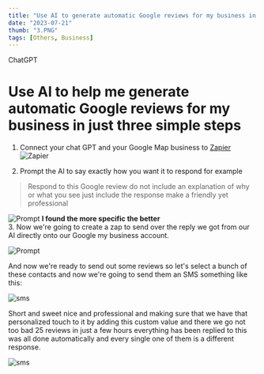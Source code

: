 ```yaml
---
title: "Use AI to generate automatic Google reviews for my business in just three simple steps"
date: "2023-07-21"
thumb: "3.PNG"
tags: [Others, Business]
---
```


ChatGPT
# Use AI to help me generate automatic Google reviews for my business in just three simple steps 

1. Connect your chat GPT and your Google Map business to [Zapier](https://zapier.com/apps/google-my-business/integrations/chatgpt) 
![Zapier](/assets/img/1.PNG)

2. Prompt the AI to say exactly how you want it to respond for example 
> Respond to this Google review do not include an explanation of why or what you see just include the response make a friendly yet professional 

![Prompt](/assets/img/2.PNG)
**I found the more specific the better**  
3. Now we're going to create a zap to send over the reply we got from our AI directly onto our Google my business account.

![Prompt](/assets/img/2.PNG)

And now we're ready to send out some reviews so let's select a bunch of these contacts and now we're going to send them an SMS something like this:

![sms](/assets/img/sms.PNG)

Short and sweet nice and professional and making sure that we have that personalized touch to it by adding this custom value and there we go not too bad 25 reviews in just a few hours everything has been replied to this was all done automatically and every single one of them is a different response.

![sms](/assets/img/review.PNG)